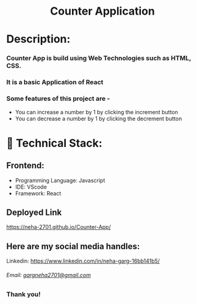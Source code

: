 
<h1 align="center">
  Counter Application
</h1>

# Description:

### Counter App is build using Web Technologies such as HTML, CSS.
### It is a basic Application of React
### Some features of this project are -
- You can increase a number by 1 by clicking the increment button
- You can decrease a number by 1 by clicking the decrement button


# 🚀 Technical Stack:

## Frontend:
- Programming Language: Javascript
- IDE: VScode
- Framework: React


## Deployed Link 
https://neha-2701.github.io/Counter-App/

## Here are my social media handles:

Linkedin: https://www.linkedin.com/in/neha-garg-16bb141b5/
<br />

###### Email: gargneha2701@gmail.com

### Thank you!
